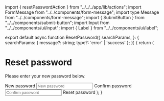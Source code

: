 import { resetPasswordAction } from "../../../app/lib/actions";
import FormMessage from "../../components/form-message";
import type Message from "../../components/form-message";
import { SubmitButton } from "../../components/submit-button";
import Input from "../../components/ui/input";
import { Label } from "../../components/ui/label";

export default async function ResetPassword({
  searchParams,
}: {
  searchParams: { message?: string; type?: 'error' | 'success' };
}) {
  return (
    <form action={resetPasswordAction} className="flex flex-col w-full max-w-md p-4 gap-2 [&>input]:mb-4">
      <h1 className="text-2xl font-medium">Reset password</h1>
      <p className="text-sm text-foreground/60">
        Please enter your new password below.
      </p>
      <Label htmlFor="password">New password</Label>
      <Input
        type="password"
        name="password"
        placeholder="New password"
        required
      />
      <Label htmlFor="confirmPassword">Confirm password</Label>
      <Input
        type="password"
        name="confirmPassword"
        placeholder="Confirm password"
        required
      />
      <SubmitButton pendingText="Resetting...">Reset password</SubmitButton>
      <FormMessage message={searchParams.message} type={searchParams.type} />
    </form>
  );
}
